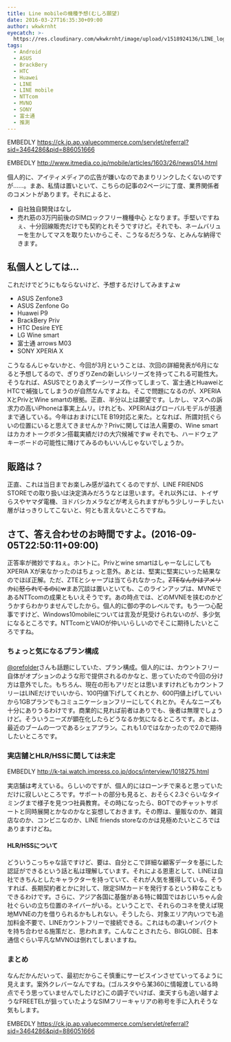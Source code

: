 ```yaml
---
title: Line mobileの機種予想(むしろ願望)
date: 2016-03-27T16:35:30+09:00
author: wkwkrnht
eyecatch: >-
  https://res.cloudinary.com/wkwkrnht/image/upload/v1518924136/LINE_logotype_Green.png
tags:
  - Android
  - ASUS
  - BrackBery
  - HTC
  - Huawei
  - LINE
  - LINE mobile
  - NTTcom
  - MVNO
  - SONY
  - 富士通
  - 推測
---
```

EMBEDLY https://ck.jp.ap.valuecommerce.com/servlet/referral?sid=3464286&pid=886051666

EMBEDLY http://www.itmedia.co.jp/mobile/articles/1603/26/news014.html

個人的に、アイティメディアの広告が嫌いなのであまりリンクしたくないのですが……。まあ、私情は置いといて、こちらの記事の2ページに丁度、業界関係者のコメントがあります。それによると、
  * 自社独自開発はなし
  * 売れ筋の3万円前後のSIMロックフリー機種中心
となります。手堅いですねぇ、十分回線販売だけでも契約とれそうですけど。それでも、ネームバリューを生かしてマスを取りたいからこそ、こうなるだろうな、とみんな納得できます。

## 私個人としては…

これだけでどうにもならないけど、予想するだけしてみますよw

  * ASUS Zenfone3
  * ASUS Zenfone Go
  * Huawei P9
  * BrackBery Priv
  * HTC Desire EYE
  * LG Wine smart
  * 富士通 arrows M03
  * SONY XPERIA X

こうなるんじゃないかと、今回が3月ということは、次回の詳細発表が6月になると予想してるので、ぎりぎりZenの新しいシリーズを持ってこれる可能性大。そうなれば、ASUSでとりあえず一シリーズ作ってしまって、富士通とHuaweiとHTCで補強してしまうのが自然なんですよね。そこで問題になるのが、XPERIA XとPrivとWine smartの根拠。正直、半分以上は願望です。しかし、マスへの訴求力の高いiPhoneは事実上ムリ。けれども、XPERIAはグローバルモデルが技適まで通している。今年はおまけにLTE B19対応と来た。となれば、所謂対抗ぐらいの位置にいると思えてきませんか？Privに関しては法人需要の、Wine smartはカカオトークボタン搭載実績だけの大穴候補ですw それでも、ハードウェアキーボードの可能性に賭けてみるのもいいんじゃないでしょうか。

## 販路は？

正直、これは当日までお楽しみ感が溢れてくるのですが、LINE FRIENDS STOREでの取り扱いは決定済みだろうなとは思います。それ以外には、トイザらスやヤマダ電機、ヨドバシカメラなどが考えられますがもう少しリーチしたい層がはっきりしてこないと、何とも言えないところですね。

## さて、答え合わせのお時間ですよ。(2016-09-05T22:50:11+09:00)

正答率が微妙ですねぇ。ホントに。Privとwine smartはしゃーなしにしてもXPERIA Xが来なかったのはちょっと意外。あとは、堅実に堅実にいった結果なのでほぼ正解。ただ、ZTEとシャープは当てられなかった。<del datetime="2016-09-05T13:01:01+00:00">ZTEなんかはアメリカに怒られてるのにw</del>まあ冗談は置いといても、このラインアップは、MVNEであるNTTcomの成果ともいえそうです。あの時点では、どのMVNEを挟むのかどうかすらわかりませんでしたから。個人的に御の字のレベルです。もう一つ心配事ですけど、Windows10mobileについては言及が見受けられないのが、多少気になるところです。NTTcomとVAIOが仲いいらしいのでそこに期待したいところですね。

### ちょっと気になるプラン構成

<a href="http://twitter.com/orefolder">@orefolder</a>さんも話題にしていた、プラン構成。個人的には、カウントフリー自体がオプションのような形で提供されるのかなと、思っていたので今回の分け方は意外でした。もちろん、現在の形もアリだとは思いますけれどもカウントフリーはLINEだけでいいから、100円値下げしてくれとか、600円値上げしていいから1GBプランでもコミュニケーションフリーにしてくれとか。そんなニーズも十分にありうるわけです。商業的に見れば前者はありでも、後者は無理でしょうけど。そういうニーズが顕在化したらどうなるか気になるところです。あとは、最近のブームの一つであるシェアプラン。これも1.0ではなかったので2.0で期待したいところです。

### 実店舗とHLR/HSSに関しては未定

EMBEDLY http://k-tai.watch.impress.co.jp/docs/interview/1018275.html

実店舗は考えている。らしいのですが、個人的にはローンチで来ると思っていただけに寂しいところです。サポートの部分も見ると、おそらく2.3ぐらいなタイミングまで様子を見つつ社員教育。その時になったら、BOTでのチャットサポートと同時展開とかなのかなと妄想しておきます。その際は、量販なのか、雑貨店なのか、コンビニなのか、LINE friends storeなのかは見極めたいところではありますけどね。

#### HLR/HSSについて

どういうこっちゃな話ですけど、要は、自分とこで詳細な顧客データを基にした認証ができるという話と私は理解しています。それによる恩恵として、LINEは自社できちんとしたキャラクターを持っていて、それが人気を獲得している。そうすれば、長期契約者とかに対して、限定SIMカードを発行するという粋なこともできるわけです。さらに、アジア各国に基盤がある特に韓国ではおじいちゃん会社ぐらいの立ち位置のネイバーがいる。ということで、それらのコネを使えば現地MVNEの力を借りられるかもしれない。そうしたら、対象エリア内いつでも追加料金不要で、LINEカウントフリーで接続できる。これはもの凄いインパクトを持ち合わせる施策だと、思われます。こんなことされたら、BIGLOBE、日本通信ぐらい平凡なMVNOは倒れてしまいますね。

### まとめ

なんだかんだいって、最初だからこそ慎重にサービスインさせていってるように見えます。案外クレバーなんですね。(ゴルスタやら某360に情報渡している時点でそう思っていませんでしたけど)この調子でいけば、楽天すらも追い越すようなFREETELが狙っていたようなSIMフリーキャリアの称号を手に入れそうな気もします。

EMBEDLY https://ck.jp.ap.valuecommerce.com/servlet/referral?sid=3464286&pid=886051666